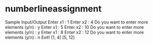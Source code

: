 # numberlineassignment
Sample Input/Output
Enter x1 : 1
Enter x2 : 4
Do you want to enter more elements (y/n) : 
y
Enter x1 : 5
Enter x2 : 10
Do you want to enter more elements (y/n) : 
y
Enter x1 : 8
Enter x2 : 12
Do you want to enter more elements (y/n) : 
n
Exit!
[1, 4]
[5, 12]

